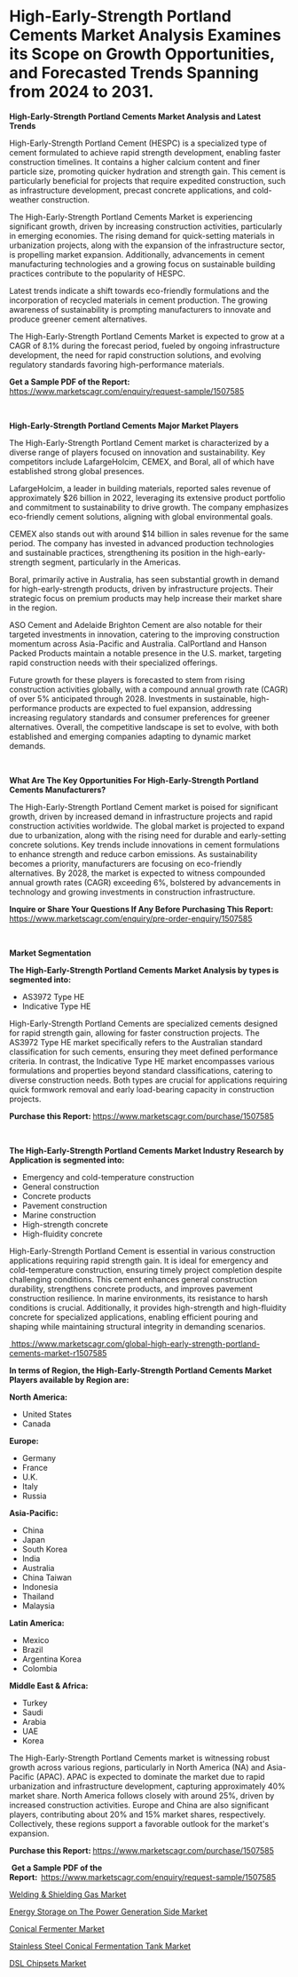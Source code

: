 <p><h1>High-Early-Strength Portland Cements Market Analysis Examines its Scope on Growth Opportunities, and Forecasted Trends Spanning from 2024 to 2031.</h1></p><p><strong>High-Early-Strength Portland Cements Market Analysis and Latest Trends</strong></p>
<p><p>High-Early-Strength Portland Cement (HESPC) is a specialized type of cement formulated to achieve rapid strength development, enabling faster construction timelines. It contains a higher calcium content and finer particle size, promoting quicker hydration and strength gain. This cement is particularly beneficial for projects that require expedited construction, such as infrastructure development, precast concrete applications, and cold-weather construction.</p><p>The High-Early-Strength Portland Cements Market is experiencing significant growth, driven by increasing construction activities, particularly in emerging economies. The rising demand for quick-setting materials in urbanization projects, along with the expansion of the infrastructure sector, is propelling market expansion. Additionally, advancements in cement manufacturing technologies and a growing focus on sustainable building practices contribute to the popularity of HESPC.</p><p>Latest trends indicate a shift towards eco-friendly formulations and the incorporation of recycled materials in cement production. The growing awareness of sustainability is prompting manufacturers to innovate and produce greener cement alternatives.</p><p>The High-Early-Strength Portland Cements Market is expected to grow at a CAGR of 8.1% during the forecast period, fueled by ongoing infrastructure development, the need for rapid construction solutions, and evolving regulatory standards favoring high-performance materials.</p></p>
<p><strong>Get a Sample PDF of the Report:&nbsp;</strong> <a href="https://www.marketscagr.com/enquiry/request-sample/1507585?utm_campaign=1836&utm_medium=2&utm_source=Github&utm_content=ia&utm_term=07122024&utm_id=high-early-strength-portland-cements">https://www.marketscagr.com/enquiry/request-sample/1507585</a></p>
<p>&nbsp;</p>
<p><strong>High-Early-Strength Portland Cements Major Market Players</strong></p>
<p><p>The High-Early-Strength Portland Cement market is characterized by a diverse range of players focused on innovation and sustainability. Key competitors include LafargeHolcim, CEMEX, and Boral, all of which have established strong global presences. </p><p>LafargeHolcim, a leader in building materials, reported sales revenue of approximately $26 billion in 2022, leveraging its extensive product portfolio and commitment to sustainability to drive growth. The company emphasizes eco-friendly cement solutions, aligning with global environmental goals.</p><p>CEMEX also stands out with around $14 billion in sales revenue for the same period. The company has invested in advanced production technologies and sustainable practices, strengthening its position in the high-early-strength segment, particularly in the Americas.</p><p>Boral, primarily active in Australia, has seen substantial growth in demand for high-early-strength products, driven by infrastructure projects. Their strategic focus on premium products may help increase their market share in the region.</p><p>ASO Cement and Adelaide Brighton Cement are also notable for their targeted investments in innovation, catering to the improving construction momentum across Asia-Pacific and Australia. CalPortland and Hanson Packed Products maintain a notable presence in the U.S. market, targeting rapid construction needs with their specialized offerings.</p><p>Future growth for these players is forecasted to stem from rising construction activities globally, with a compound annual growth rate (CAGR) of over 5% anticipated through 2028. Investments in sustainable, high-performance products are expected to fuel expansion, addressing increasing regulatory standards and consumer preferences for greener alternatives. Overall, the competitive landscape is set to evolve, with both established and emerging companies adapting to dynamic market demands.</p></p>
<p>&nbsp;</p>
<p><strong>What Are The Key Opportunities For High-Early-Strength Portland Cements Manufacturers?</strong></p>
<p><p>The High-Early-Strength Portland Cement market is poised for significant growth, driven by increased demand in infrastructure projects and rapid construction activities worldwide. The global market is projected to expand due to urbanization, along with the rising need for durable and early-setting concrete solutions. Key trends include innovations in cement formulations to enhance strength and reduce carbon emissions. As sustainability becomes a priority, manufacturers are focusing on eco-friendly alternatives. By 2028, the market is expected to witness compounded annual growth rates (CAGR) exceeding 6%, bolstered by advancements in technology and growing investments in construction infrastructure.</p></p>
<p><strong>Inquire or Share Your Questions If Any Before Purchasing This Report:</strong> <a href="https://www.marketscagr.com/enquiry/pre-order-enquiry/1507585?utm_campaign=1836&utm_medium=2&utm_source=Github&utm_content=ia&utm_term=07122024&utm_id=high-early-strength-portland-cements">https://www.marketscagr.com/enquiry/pre-order-enquiry/1507585</a></p>
<p>&nbsp;</p>
<p><strong>Market Segmentation</strong></p>
<p><strong>The High-Early-Strength Portland Cements Market Analysis by types is segmented into:</strong></p>
<p><ul><li>AS3972 Type HE</li><li>Indicative Type HE</li></ul></p>
<p><p>High-Early-Strength Portland Cements are specialized cements designed for rapid strength gain, allowing for faster construction projects. The AS3972 Type HE market specifically refers to the Australian standard classification for such cements, ensuring they meet defined performance criteria. In contrast, the Indicative Type HE market encompasses various formulations and properties beyond standard classifications, catering to diverse construction needs. Both types are crucial for applications requiring quick formwork removal and early load-bearing capacity in construction projects.</p></p>
<p><strong>Purchase this Report:&nbsp;</strong><a href="https://www.marketscagr.com/purchase/1507585?utm_campaign=1836&utm_medium=2&utm_source=Github&utm_content=ia&utm_term=07122024&utm_id=high-early-strength-portland-cements">https://www.marketscagr.com/purchase/1507585</a></p>
<p>&nbsp;</p>
<p><strong>The High-Early-Strength Portland Cements Market Industry Research by Application is segmented into:</strong></p>
<p><ul><li>Emergency and cold-temperature construction</li><li>General construction</li><li>Concrete products</li><li>Pavement construction</li><li>Marine construction</li><li>High-strength concrete</li><li>High-fluidity concrete</li></ul></p>
<p><p>High-Early-Strength Portland Cement is essential in various construction applications requiring rapid strength gain. It is ideal for emergency and cold-temperature construction, ensuring timely project completion despite challenging conditions. This cement enhances general construction durability, strengthens concrete products, and improves pavement construction resilience. In marine environments, its resistance to harsh conditions is crucial. Additionally, it provides high-strength and high-fluidity concrete for specialized applications, enabling efficient pouring and shaping while maintaining structural integrity in demanding scenarios.</p></p>
<p><a href="https://www.marketscagr.com/global-high-early-strength-portland-cements-market-r1507585?utm_campaign=1836&utm_medium=2&utm_source=Github&utm_content=ia&utm_term=07122024&utm_id=high-early-strength-portland-cements">&nbsp;https://www.marketscagr.com/global-high-early-strength-portland-cements-market-r1507585</a></p>
<p><strong>In terms of Region, the High-Early-Strength Portland Cements Market Players available by Region are:</strong></p>
<p>
    <p> <strong> North America: </strong>
        <ul>
            <li>United States</li>
            <li>Canada</li>
        </ul>
        </p> 
    <p> <strong> Europe: </strong>
        <ul>
            <li>Germany</li>
            <li>France</li>
            <li>U.K.</li>
            <li>Italy</li>
            <li>Russia</li>
        </ul>
        </p> 
    <p> <strong> Asia-Pacific: </strong>
        <ul>
            <li>China</li>
            <li>Japan</li>
            <li>South Korea</li>
            <li>India</li>
            <li>Australia</li>
            <li>China Taiwan</li>
            <li>Indonesia</li>
            <li>Thailand</li>
            <li>Malaysia</li>
        </ul>
        </p> 
    <p> <strong> Latin America: </strong>
        <ul>
            <li>Mexico</li>
            <li>Brazil</li>
            <li>Argentina Korea</li>
            <li>Colombia</li>
        </ul>
        </p> 
    <p> <strong> Middle East & Africa: </strong>
        <ul>
            <li>Turkey</li>
            <li>Saudi</li>
            <li>Arabia</li>
            <li>UAE</li>
            <li>Korea</li>
        </ul>
    </p>
    </p>
<p><p>The High-Early-Strength Portland Cements market is witnessing robust growth across various regions, particularly in North America (NA) and Asia-Pacific (APAC). APAC is expected to dominate the market due to rapid urbanization and infrastructure development, capturing approximately 40% market share. North America follows closely with around 25%, driven by increased construction activities. Europe and China are also significant players, contributing about 20% and 15% market shares, respectively. Collectively, these regions support a favorable outlook for the market's expansion.</p></p>
<p><strong>Purchase this Report: </strong><a href="https://www.marketscagr.com/purchase/1507585?utm_campaign=1836&utm_medium=2&utm_source=Github&utm_content=ia&utm_term=07122024&utm_id=high-early-strength-portland-cements">https://www.marketscagr.com/purchase/1507585</a></p>
<p>&nbsp;<strong>Get a Sample PDF of the Report:&nbsp;&nbsp;</strong><a href="https://www.marketscagr.com/enquiry/request-sample/1507585?utm_campaign=1836&utm_medium=2&utm_source=Github&utm_content=ia&utm_term=07122024&utm_id=high-early-strength-portland-cements">https://www.marketscagr.com/enquiry/request-sample/1507585</a></p>
<p><strong></strong></p>
<p><p><a href="https://github.com/guneycigdem35/Market-Research-Report-List-5/blob/main/welding-shielding-gas-market.md?utm_campaign=1836&utm_medium=2&utm_source=Github&utm_content=ia&utm_term=07122024&utm_id=high-early-strength-portland-cements">Welding & Shielding Gas Market</a></p><p><a href="https://www.linkedin.com/pulse/navigating-energy-storage-power-generation-side-market-expert-ckrje?utm_campaign=1836&utm_medium=2&utm_source=Github&utm_content=ia&utm_term=07122024&utm_id=high-early-strength-portland-cements">Energy Storage on The Power Generation Side Market</a></p><p><a href="https://issuu.com/reportprime-2/docs/conical-fermenter-market-size-2030.pptx?utm_campaign=1836&utm_medium=2&utm_source=Github&utm_content=ia&utm_term=07122024&utm_id=high-early-strength-portland-cements">Conical Fermenter Market</a></p><p><a href="https://issuu.com/reportprime-2/docs/stainless-steel-conical-fermentation-tank-market-s?utm_campaign=1836&utm_medium=2&utm_source=Github&utm_content=ia&utm_term=07122024&utm_id=high-early-strength-portland-cements">Stainless Steel Conical Fermentation Tank Market</a></p><p><a href="https://www.linkedin.com/pulse/dsl-chipsets-market-trends-insights-type-application-analysis-utkue?utm_campaign=1836&utm_medium=2&utm_source=Github&utm_content=ia&utm_term=07122024&utm_id=high-early-strength-portland-cements">DSL Chipsets Market</a></p></p>
